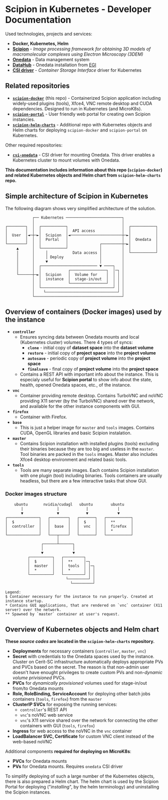 # Scipion in Kubernetes - Developer Documentation
Used technologies, projects and services:
- **Docker, Kubernetes, Helm**
- [**Scipion**](https://scipion.i2pc.es/) - *Image processing framework for obtaining 3D models of macromolecular complexes using Electron Microscopy (3DEM)*
- [**Onedata**](https://github.com/onedata/onedata) - Data management system
- [**DataHub**](https://datahub.egi.eu/) - Onedata installation from [EGI](https://www.egi.eu/)
- [**CSI driver**](https://kubernetes.io/blog/2019/01/15/container-storage-interface-ga/) - *Container Storage Interface* driver for Kubernetes

## Related repositories
- [**`scipion-docker`**](https://github.com/CERIT-SC/scipion-docker) (this repo) - Containerized Scipion application including widely-used plugins (tools), Xfce4, VNC remote desktop and CUDA dependencies. Designed to run in Kubernetes (and MicroK8s).
- [**`scipion-portal`**](https://github.com/CERIT-SC/scipion-portal) - User friendly web portal for creating own Scipion instancies.
- [**`scipion-helm-charts`**](https://github.com/CERIT-SC/scipion-helm-charts) - Additional repo with Kubernetes objects and Helm charts for deploying `scipion-docker` and `scipion-portal` on Kubernetes.

Other required repositories:
- [**`csi-onedata`**](https://github.com/CERIT-SC/csi-onedata) - CSI driver for mounting Onedata. This driver enables a Kubernetes cluster to mount volumes with Onedata.

**This documentation includes information about this repo (`scipion-docker`) and related Kubernetes objects and Helm chart from `scipion-helm-charts` repo.**

## Simple architecture of Scipion in Kubernetes
The following diagram shows very simplified architecture of the solution.
```
            ┌── Kubernetes ─────────────────────────┐
            │                                       │
┌────────┐  │  ┌───────────┐                        │  ┌───────────┐
│        │  │  │           │  API access            │  │           │
│  User  │◄─┼─►│  Scipion  │◄───────────────────────┼─►│           │
│        │  │  │  Portal   │                        │  │  Onedata  │
└────────┘  │  │           │              ┌─────────┼─►│           │
     ▲      │  └───────────┘              │         │  │           │
     │      │     │           Data access │         │  └───────────┘
     │      │     │ Deploy                │         │
     │      │     ▼                       │         │
     │      │  ┌───────────────────────── ▼ ────┐   │
     │      │  │            ┌────────────────┐  │─┐ │
     └──────┼─►│  Scipion   │  Volume for    │  │ │ │
            │  │  instance  │  stage-in/out  │  │ │ │
            │  │            └────────────────┘  │ │ │
            │  └────────────────────────────────┘ │ │
            │    └────────────────────────────────┘ │
            └───────────────────────────────────────┘
```

## Overview of containers (Docker images) used by the instance
- **`controller`**
  - Ensures syncing data between Onedata mounts and local (Kubernetes cluster) volumes. There 4 types of syncs:
    - **`clone`** - initial copy of **dataset space** into the **dataset volume**
    - **`restore`** - initial copy of **project space** into the **project volume**
    - **`autosave`** - periodic copy of **project volume** into the **project space**
    - **`finalsave`** - final copy of **project volume** into the **project space**
  - Contains a REST API with important info about the instance. This is especialy useful for **Scipion portal** to show info about the state, health, opened Onedata spaces, etc., of the instance.
- **`vnc`**
  - Container providing remote desktop. Contains TurboVNC and noVNC providing X11 server (by the TurboVNC) shared over the network, and available for the other instance components with GUI.
- **`firefox`**
  - Container with Firefox.
- **`base`**
  - This is just a helper image for `master` and `tools` images. Contains CUDA, OpenGL libraries and basic Scipion instalation.
- **`master`**
  - Contains Scipion installation with installed plugins (tools) excluding their binaries because they are too big and useless in the `master`. Tool binaries are packed in the `tools` images. Master also includes Xfce4 desktop environment and related basic tools.
- **`tools`**
  - Tools are many separate images. Each contains Scipion installation with one plugin (tool) including binaries. Tools containers are usually headless, but there are a few interactive tasks that show GUI.

### Docker images structure

```
    ubuntu       nvidia/cudagl   ubuntu        ubuntu    
       |               |            |             |      
       ▼               ▼            ▼             ▼      
┌──────────────┐   ┌────────┐   ┌───────┐   ┌───────────┐
│  $           │   │        │   │  $    │   │  **       │
│  controller  │   │  base  │   │  vnc  │   │  firefox  │
│              │   │        │   │       │   │  *        │
└──────────────┘   └───┬────┘   └───────┘   └───────────┘
                       │                                 
                ┌──────┴──────┐                          
                │             │                          
                ▼             ▼                          
          ┌──────────┐   ┌─────────┐                     
          │  $       │   │  **     │─┐                   
          │  master  │   │  tools  │ │─┐                 
          │  *       │   │  *      │ │ │                 
          └──────────┘   └─────────┘ │ │                 
                           └─────────┘ │                 
                             └─────────┘                 

Legend:
$ Container necessary for the instance to run properly. Created at instance startup.
* Contains GUI applications, that are rendered on `vnc` container (X11 server) over the network.
** Spawned by `master` container at user's request.
```

## Overview of Kubernetes objects and Helm chart

**These *source codes* are located in the `scipion-helm-charts` repository.**

- **Deployments** for necessary containers (`controller`, `master`, `vnc`)
- **Secret** with credentials to the Onedata spaces used by the instance. Cluster on Cerit-SC infrastructure automatically deploys appropriate PVs and PVCs based on the secret. The reason is that non-admin user doesn't have enought privileges to create custom PVs and non-*dynamic volume privisioned* PVCs.
- **PVCs** for *dynamically provisioned* volumes used for stage-in/out from/to Onedata mounts
- **Role, RoleBinding, ServiceAccount** for deploying other batch jobs containers (`tools`, `firefox`) from the `master`
- **ClusterIP SVCs** for exposing the running services:
  - `controller`'s REST API
  - `vnc`'s noVNC web service
  - `vnc`'s X11 service shared over the network for connecting the other containers with GUI (`tools`, `firefox`)
- **Ingress** for web access to the noVNC in the `vnc` container
- **LoadBalancer SVC, Certificate** for custom VNC client instead of the web-based noVNC

Additional components **required for deploying on MicroK8s**:
- **PVCs** for Onedata mounts
- **PVs** for Onedata mounts. Requires `onedata` CSI driver

To simplify deploying of such a large number of the Kubernetes objects, there is also prepared a Helm chart. The helm chart is used by the Scipion Portal for deploying ("*installing*", by the helm terminology) and uninstalling the Scipion instances.
